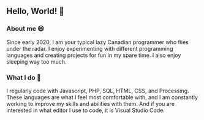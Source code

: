 ## Hello, World! 👋

### About me 😄
Since early 2020, I am your typical lazy Canadian programmer who flies under the radar. I enjoy experimenting with different programming languages and creating projects for fun in my spare time. I also enjoy sleeping way too much.

### What I do 🤔
I regularly code with Javascript, PHP, SQL, HTML, CSS, and Processing. These languages are what I feel most comfortable with, and I am constantly working to improve my skills and abilities with them. And if you are interested in what editor I use to code, it is Visual Studio Code.
